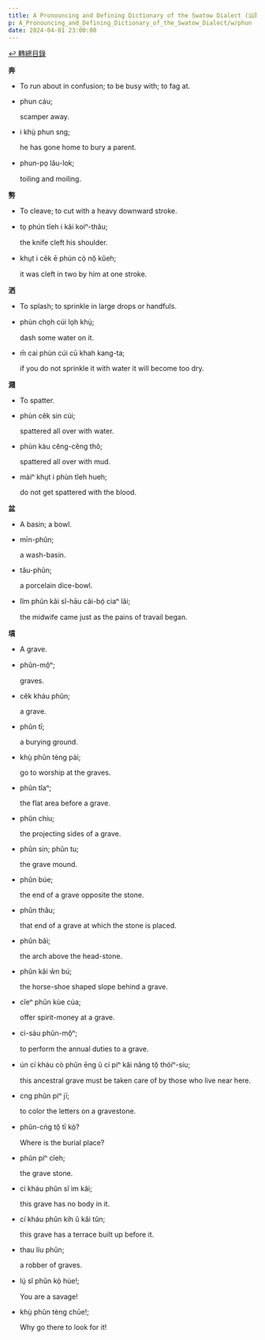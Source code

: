 ```yaml
---
title: A Pronouncing and Defining Dictionary of the Swatow Dialect (汕頭方言音義字典) / phun
p: A_Pronouncing_and_Defining_Dictionary_of_the_Swatow_Dialect/w/phun
date: 2024-04-01 23:00:00
---
```


[↩️ 轉總目錄](/A_Pronouncing_and_Defining_Dictionary_of_the_Swatow_Dialect)


**奔**
- To run about in confusion; to be busy with; to fag at.

- phun cáu;

  scamper away.

- i khṳ̀ phun sng;

  he has gone home to bury a parent.

- phun-po̤ lâu-lok;

  toiling and moiling.

**𠟈**
- To cleave; to cut with a heavy downward stroke.

- to̤ phún tîeh i kâi koiⁿ-thâu;

  the knife cleft his shoulder.

- khṳt i cêk ē phún cò̤ nŏ̤ kûeh;

  it was cleft in two by him at one stroke.

**洒**
- To splash; to sprinkle in large drops or handfuls.

- phùn cho̤h cúi lo̤h khṳ̀;

  dash some water on it.

- m̄ cai phùn cúi cū khah kang-ta;

  if you do not sprinkle it with water it will become too dry.

**濺**
- To spatter.

- phùn cêk sin cúi;

  spattered all over with water.

- phùn kàu cĕng-cĕng thô;

  spattered all over with mud.

- màiⁿ khṳt i phùn tîeh hueh;

  do not get spattered with the blood.

**盆**
- A basin; a bowl.

- mīn-phûn;

  a wash-basin.

- tâu-phûn;

  a porcelain dice-bowl.

- lîm phûn kâi sî-hāu câi-bó̤ ciaⁿ lâi;

  the midwife came just as the pains of travail began.

**墳**
- A grave.

- phûn-mŏ̤ⁿ;

  graves.

- cêk kháu phûn;

  a grave.

- phûn tī;

  a burying ground.

- khṳ̀ phûn tèng pài;

  go to worship at the graves.

- phûn tîaⁿ;

  the flat area before a grave.

- phûn chíu;

  the projecting sides of a grave.

- phûn sin; phûn tu;

  the grave mound.

- phûn búe;

  the end of a grave opposite the stone.

- phûn thâu;

  that end of a grave at which the stone is placed.

- phûn bâi;

  the arch above the head-stone.

- phûn kâi ŵn bú;

  the horse-shoe shaped slope behind a grave.

- cĭeⁿ phûn kùe cúa;

  offer spirit-money at a grave.

- cì-sàu phûn-mŏ̤ⁿ;

  to perform the annual duties to a grave.

- ún cí kháu cò phûn ēng ŭ cí piⁿ kâi nâng tŏ̤ thóiⁿ-síu;

  this ancestral grave must be taken care of by those who live near here.

- cng phûn piⁿ jī;

  to color the letters on a gravestone.

- phûn-cǹg tŏ̤ tī kò̤?

  Where is the burial place?

- phûn piⁿ cîeh;

  the grave stone.

- cí kháu phûn sĭ ìm kâi;

  this grave has no body in it.

- cí kháu phûn kih ŭ kâi tûn;

  this grave has a terrace built up before it.

- thau líu phûn;

  a robber of graves.

- lṳ́ sĭ phûn kò̤ hùe!;

  You are a savage!

- khṳ̀ phûn tèng chūe!;

  Why go there to look for it!